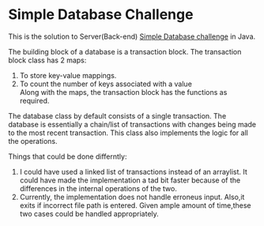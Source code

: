 # Simple Database Challenge

This is the solution to Server(Back-end) [Simple Database challenge](https://www.thumbtack.com/challenges/simple-database) in Java.

The building block of a database is a transaction block.
The transaction block class has 2 maps:  
1. To store key-value mappings.  
2. To count the number of keys associated with a value  
Along with the maps, the transaction block has the functions as required.

The database class by default consists of a single transaction.
The database is essentially a chain/list of transactions with changes being made to the most recent transaction.
This class also implements the logic for all the operations.

Things that could be done differntly:  
1. I could have used a linked list of transactions instead of an arraylist. It could have made the implementation a tad bit faster
   because of the differences in the internal operations of the two.  
2. Currently, the implementation does not handle erroneus input. Also,it exits if incorrect file path is entered.
   Given ample amount of time,these two cases could be handled appropriately.
